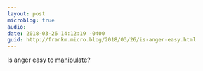 ```yaml
---
layout: post
microblog: true
audio: 
date: 2018-03-26 14:12:19 -0400
guid: http://frankm.micro.blog/2018/03/26/is-anger-easy.html
---
```

Is anger easy to [manipulate](https://www.psychologytoday.com/us/blog/communication-success/201510/14-signs-psychological-and-emotional-manipulation)? 
